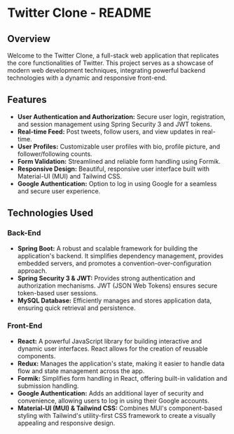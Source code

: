 # Twitter Clone - README

## Overview

Welcome to the Twitter Clone, a full-stack web application that replicates the core functionalities of Twitter. This project serves as a showcase of modern web development techniques, integrating powerful backend technologies with a dynamic and responsive front-end.

## Features

- **User Authentication and Authorization:** Secure user login, registration, and session management using Spring Security 3 and JWT tokens.
- **Real-time Feed:** Post tweets, follow users, and view updates in real-time.
- **User Profiles:** Customizable user profiles with bio, profile picture, and follower/following counts.
- **Form Validation:** Streamlined and reliable form handling using Formik.
- **Responsive Design:** Beautiful, responsive user interface built with Material-UI (MUI) and Tailwind CSS.
- **Google Authentication:** Option to log in using Google for a seamless and secure user experience.

## Technologies Used

### Back-End
- **Spring Boot:** A robust and scalable framework for building the application's backend. It simplifies dependency management, provides embedded servers, and promotes a convention-over-configuration approach.
- **Spring Security 3 & JWT:** Provides strong authentication and authorization mechanisms. JWT (JSON Web Tokens) ensures secure token-based user sessions.
- **MySQL Database:** Efficiently manages and stores application data, ensuring quick retrieval and persistence.

### Front-End
- **React:** A powerful JavaScript library for building interactive and dynamic user interfaces. React allows for the creation of reusable components.
- **Redux:** Manages the application's state, making it easier to handle data flow and state management across the app.
- **Formik:** Simplifies form handling in React, offering built-in validation and submission handling.
- **Google Authentication:** Adds an additional layer of security and convenience, allowing users to log in using their Google accounts.
- **Material-UI (MUI) & Tailwind CSS:** Combines MUI's component-based styling with Tailwind's utility-first CSS framework to create a visually appealing and responsive design.
